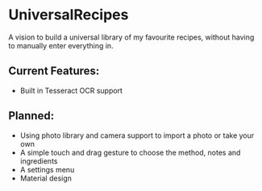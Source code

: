 # UniversalRecipes
 
 A vision to build a universal library of my favourite recipes, without having to manually enter everything in.
 
 ## Current Features:
 
 * Built in Tesseract OCR support
  
  ## Planned:
  
  * Using photo library and camera support to import a photo or take your own
  * A simple touch and drag gesture to choose the method, notes and ingredients
  * A settings menu
  * Material design
